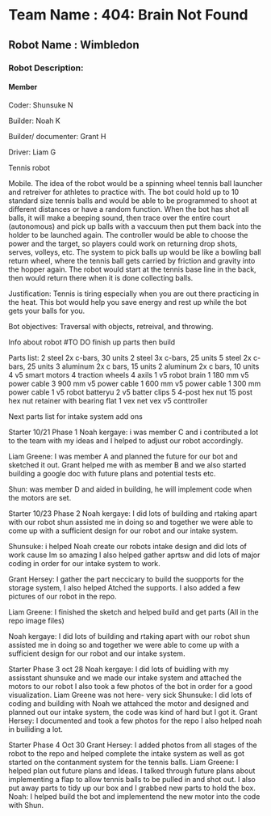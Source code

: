 # Team Name : 404: Brain Not Found

## Robot Name : Wimbledon

### Robot Description:

#### Member
Coder: Shunsuke N

Builder: Noah K

Builder/ documenter: Grant H

Driver: Liam G


Tennis robot

Mobile. The idea of the robot would be a spinning wheel tennis ball launcher and retreiver for athletes to practice with. The bot could hold up to 10 standard size tennis balls and would be able to be programmed to shoot at different distances or have  a random function. When the bot has shot all balls, it will make a beeping sound, then trace over the entire court (autonomous) and pick up balls with a vaccuum then put them back into the holder to be launched again. The controller would be able to choose the power and the target, so players could work on returning drop shots, serves, volleys, etc. The system to pick balls up would be like a bowling ball return wheel, where the tennis ball gets carried by friction and gravity into the hopper again. The robot would start at the tennis base line in the back, then would return there when it is done collecting balls. 

Justification:
Tennis is tiring especially when you are out there practicing in the heat. This bot would help you save energy and rest up while the bot gets your balls for you.

Bot objectives: Traversal with objects, retreival, and throwing.

Info about robot
#TO DO
finish up parts then build

Parts list: 
2 steel 2x c-bars, 30 units
2 steel 3x c-bars, 25 units
5 steel 2x c-bars, 25 units
3 aluminum 2x c bars, 15 units
2 aluminum 2x c bars, 10 units
4 v5 smart motors
4 traction wheels
4 axils
1 v5 robot brain
1 180 mm v5 power cable
3 900 mm v5 power cable
1 600 mm v5 power cable
1 300 mm power cable
1 v5 robot batteryu 
2 v5 batter clips
5 4-post hex nut
15 post hex nut retainer with bearing flat
1 vex net
vex v5 conttroller

Next parts list for intake system
add ons

Starter 10/21 Phase 1
Noah kergaye: i was member C and i contributed a lot to the team with my ideas and I helped to adjust our robot accordingly.

Liam Greene: I was member A and planned the future for our bot and sketched it out.
Grant helped me with as member B and we also started building a google doc with future plans and potential tests etc.

Shun: was member D and aided in building, he will implement code when the motors are set.

Starter 10/23 Phase 2
Noah kergaye: I did lots of building and rtaking apart with our robot shun assisted me in doing so and together we were able to come up with a sufficient design for our robot and our intake system.

Shunsuke: i helped Noah create our robots intake design and did lots of work cause Im so amazing I also helped gather aprtsw and did lots of major coding in order for our intake system to work.

Grant Hersey: I gather the part neccicary to build the suopports for the storage system, I also helped Atched the supports. I also added a few pictures of our robot in the repo.

Liam Greene: I finished the sketch and helped build and get parts (All in the repo image files)

Noah kergaye: I did lots of building and rtaking apart with our robot shun assisted me in doing so and together we were able to come up with a sufficient design for our robot and our intake system.

Starter Phase 3 oct 28
Noah kergaye: I did lots of buidling with my assisstant shunsuke and we made our intake system and attached the motors to our robot I also took a few photos of the bot in order for a good visualization.
Liam Greene was not here- very sick
Shunsuke: I did lots of coding and building with Noah we attahced the motor and designed and planned out our intake system, the code was kind of hard but I got it.
Grant Hersey: I documented and took a few photos for the repo I also helped noah in builiding a lot.


Starter Phase 4 Oct 30
Grant Hersey: I added photos from all stages of the robot to the repo and helped complete the intake system as well as got started on the contanment system for the tennis balls.
Liam Greene: I helped plan out future plans and Ideas. I talked through future plans about implementing a flap to allow tennis balls to be pulled in and shot out. I also put away parts to tidy up our box and I grabbed new parts to hold the box.
Noah: I helped build the bot and implementend the new motor into the code with Shun. 
